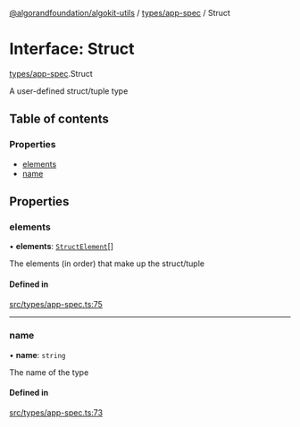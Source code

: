 [@algorandfoundation/algokit-utils](../index.md) / [types/app-spec](../modules/types_app_spec.md) / Struct

# Interface: Struct

[types/app-spec](../modules/types_app_spec.md).Struct

A user-defined struct/tuple type

## Table of contents

### Properties

- [elements](types_app_spec.Struct.md#elements)
- [name](types_app_spec.Struct.md#name)

## Properties

### elements

• **elements**: [`StructElement`](../modules/types_app_spec.md#structelement)[]

The elements (in order) that make up the struct/tuple

#### Defined in

[src/types/app-spec.ts:75](https://github.com/algorandfoundation/algokit-utils-ts/blob/main/src/types/app-spec.ts#L75)

___

### name

• **name**: `string`

The name of the type

#### Defined in

[src/types/app-spec.ts:73](https://github.com/algorandfoundation/algokit-utils-ts/blob/main/src/types/app-spec.ts#L73)
